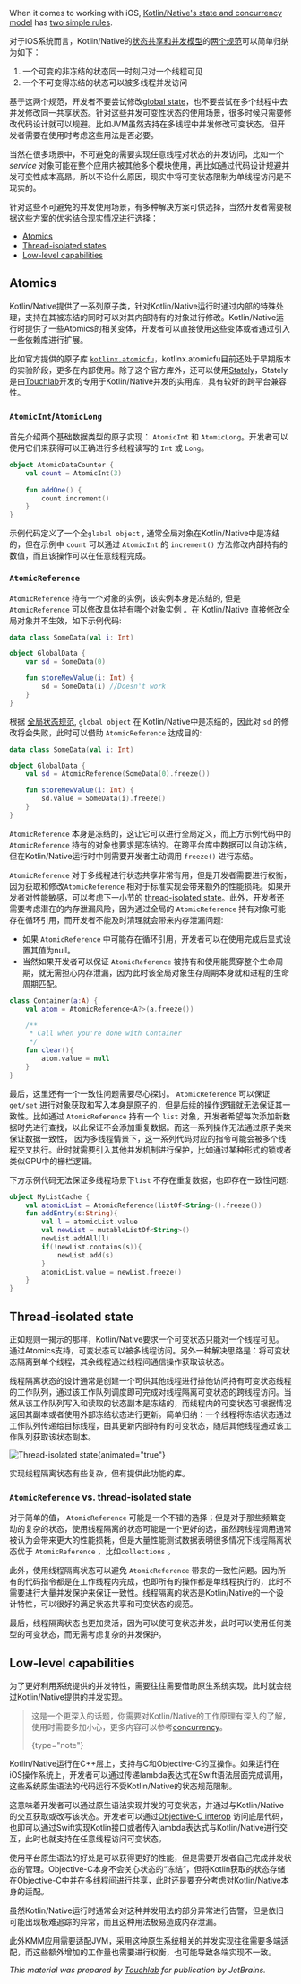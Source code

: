 [//]: # "title: Concurrent mutability"
[//]: # "auxiliary-id: Concurrent_Mutability"

When it comes to working with iOS, [Kotlin/Native's state and concurrency model](concurrency-overview.md) has [two simple rules](concurrency-overview.md#rules-for-state-sharing).

对于iOS系统而言，Kotlin/Native的[状态共享和并发模型](concurrency-overview.md)的[两个规范](concurrency-overview.md#rules-for-state-sharing)可以简单归纳为如下：

1. 一个可变的非冻结的状态同一时刻只对一个线程可见
2. 一个不可变得冻结的状态可以被多线程并发访问

基于这两个规范，开发者不要尝试修改[global state](concurrency-overview.md#global-state)，也不要尝试在多个线程中去并发修改同一共享状态。针对这些并发可变性状态的使用场景，很多时候只需要修改代码设计就可以规避。比如JVM虽然支持在多线程中并发修改可变状态，但开发者需要在使用时考虑这些用法是否必要。

当然在很多场景中，不可避免的需要实现任意线程对状态的并发访问，比如一个 _service_ 对象可能在整个应用内被其他多个模块使用，再比如通过代码设计规避并发可变性成本高昂。所以不论什么原因，现实中将可变状态限制为单线程访问是不现实的。

针对这些不可避免的并发使用场景，有多种解决方案可供选择，当然开发者需要根据这些方案的优劣结合现实情况进行选择：

- [Atomics](#atomics)
- [Thread-isolated states](#thread-isolated-state)
- [Low-level capabilities](#low-level-capabilities)

## Atomics

Kotlin/Native提供了一系列原子类，针对Kotlin/Native运行时通过内部的特殊处理，支持在其被冻结的同时可以对其内部持有的对象进行修改。Kotlin/Native运行时提供了一些Atomics的相关变体，开发者可以直接使用这些变体或者通过引入一些依赖库进行扩展。

比如官方提供的原子库 [`kotlinx.atomicfu`](https://github.com/Kotlin/kotlinx.atomicfu)，kotlinx.atomicfu目前还处于早期版本的实验阶段，更多在内部使用。除了这个官方库外，还可以使用[Stately](https://github.com/touchlab/Stately)，Stately是由[Touchlab](https://touchlab.co)开发的专用于Kotlin/Native并发的实用库，具有较好的跨平台兼容性。

### `AtomicInt`/`AtomicLong`

首先介绍两个基础数据类型的原子实现： `AtomicInt` 和 `AtomicLong`。开发者可以使用它们来获得可以正确进行多线程读写的 `Int` 或 `Long`。

```kotlin
object AtomicDataCounter {
    val count = AtomicInt(3)
  
    fun addOne() {
        count.increment()
    }
}
```

示例代码定义了一个全`glabal object` , 通常全局对象在Kotlin/Native中是冻结的，但在示例中 `count` 可以通过 `AtomicInt` 的 `increment()` 方法修改内部持有的数值，而且该操作可以在任意线程完成。

### `AtomicReference`

`AtomicReference` 持有一个对象的实例，该实例本身是冻结的, 但是`AtomicReference` 可以修改具体持有哪个对象实例 。在 Kotlin/Native 直接修改全局对象并不生效，如下示例代码:

```kotlin
data class SomeData(val i: Int)

object GlobalData {
    var sd = SomeData(0)

    fun storeNewValue(i: Int) {
        sd = SomeData(i) //Doesn't work
    }
}
```

根据 [全局状态规范](concurrency-overview.md#global-state),  `global object` 在 Kotlin/Native中是冻结的，因此对 `sd` 的修改将会失败，此时可以借助 `AtomicReference` 达成目的:

```kotlin
data class SomeData(val i: Int)

object GlobalData {
    val sd = AtomicReference(SomeData(0).freeze())

    fun storeNewValue(i: Int) {
        sd.value = SomeData(i).freeze()
    }
}
```

 `AtomicReference` 本身是冻结的，这让它可以进行全局定义，而上方示例代码中的 `AtomicReference` 持有的对象也要求是冻结的。在跨平台库中数据可以自动冻结，但在Kotlin/Native运行时中则需要开发者主动调用 `freeze()` 进行冻结。 

`AtomicReference` 对于多线程进行状态共享非常有用，但是开发者需要进行权衡，因为获取和修改`AtomicReference` 相对于标准实现会带来额外的性能损耗。如果开发者对性能敏感，可以考虑下一小节的 [thread-isolated state](#thread-isolated-state)。此外，开发者还需要考虑潜在的内存泄漏风险，因为通过全局的 `AtomicReference` 持有对象可能存在循环引用，而开发者不能及时清理就会带来内存泄漏问题:

* 如果 `AtomicReference` 中可能存在循环引用，开发者可以在使用完成后显式设置其值为null。
* 当然如果开发者可以保证 `AtomicReference` 被持有和使用能贯穿整个生命周期，就无需担心内存泄漏，因为此时该全局对象生存周期本身就和进程的生命周期匹配。

```kotlin
class Container(a:A) {
    val atom = AtomicReference<A?>(a.freeze())

    /**
     * Call when you're done with Container
     */
    fun clear(){
        atom.value = null
    }
}
```

最后，这里还有一个一致性问题需要尽心探讨。 `AtomicReference` 可以保证`get/set` 进行对象获取和写入本身是原子的，但是后续的操作逻辑就无法保证其一致性。比如通过  `AtomicReference` 持有一个 `list` 对象，开发者希望每次添加新数据时先进行查找，以此保证不会添加重复数据。而这一系列操作无法通过原子类来保证数据一致性， 因为多线程情景下，这一系列代码对应的指令可能会被多个线程交叉执行。此时就需要引入其他并发机制进行保护，比如通过某种形式的锁或者类似GPU中的栅栏逻辑。

下方示例代码无法保证多线程场景下`list` 不存在重复数据，也即存在一致性问题:

```kotlin
object MyListCache {
    val atomicList = AtomicReference(listOf<String>().freeze())
    fun addEntry(s:String){
        val l = atomicList.value
        val newList = mutableListOf<String>()
        newList.addAll(l)
        if(!newList.contains(s)){
            newList.add(s)
        }
        atomicList.value = newList.freeze()
    }
}
```

## Thread-isolated state

正如规则一揭示的那样，Kotlin/Native要求一个可变状态只能对一个线程可见。通过Atomics支持，可变状态可以被多线程访问。另外一种解决思路是：将可变状态隔离到单个线程，其余线程通过线程间通信操作获取该状态。

线程隔离状态的设计通常是创建一个可供其他线程进行排他访问持有可变状态线程的工作队列，通过该工作队列调度即可完成对线程隔离可变状态的跨线程访问。当然从该工作队列写入和读取的状态副本是冻结的，而线程内的可变状态可根据情况返回其副本或者使用外部冻结状态进行更新。简单归纳：一个线程将冻结状态通过工作队列传递给目标线程，由其更新内部持有的可变状态，随后其他线程通过该工作队列获取该状态副本。

![Thread-isolated state](https://kotlinlang.org/docs/mobile/images/isolated-state.animated.gif){animated="true"}

实现线程隔离状态有些复杂，但有提供此功能的库。

### `AtomicReference` vs. thread-isolated state

对于简单的值， `AtomicReference` 可能是一个不错的选择；但是对于那些频繁变动的复杂的状态，使用线程隔离的状态可能是一个更好的选，虽然跨线程调用通常被认为会带来更大的性能损耗，但是大量性能测试数据表明很多情况下线程隔离状态优于 `AtomicReference` ，比如`collections` 。

此外，使用线程隔离状态可以避免 `AtomicReference` 带来的一致性问题。因为所有的代码指令都是在工作线程内完成，也即所有的操作都是单线程执行的，此时不需要进行大量并发保护来保证一致性。线程隔离的状态是Kotlin/Native的一个设计特性，可以很好的满足状态共享和可变状态的规范。

最后，线程隔离状态也更加灵活，因为可以使可变状态并发，此时可以使用任何类型的可变状态，而无需考虑复杂的并发保护。

## Low-level capabilities

为了更好利用系统提供的并发特性，需要往往需要借助原生系统实现，此时就会绕过Kotlin/Native提供的并发实现。

> 这是一个更深入的话题，你需要对Kotlin/Native的工作原理有深入的了解，使用时需要多加小心，更多内容可以参考[concurrency](https://kotlinlang.org/docs/reference/native/concurrency.html)。
>
> {type="note"}

Kotlin/Native运行在C++层上，支持与C和Objective-C的互操作。如果运行在 iOS操作系统上，开发者可以通过传递lambda表达式在Swift语法层面完成调用，这些系统原生语法的代码运行不受Kotlin/Native的状态规范限制。

这意味着开发者可以通过原生语法实现并发的可变状态，并通过与Kotlin/Native的交互获取或改写该状态。开发者可以通过[Objective-C interop](https://kotlinlang.org/docs/reference/native/c_interop.html) 访问底层代码，也即可以通过Swift实现Kotlin接口或者传入lambda表达式与Kotlin/Native进行交互，此时也就支持在任意线程访问可变状态。

使用平台原生语法的好处是可以获得更好的性能，但是需要开发者自己完成并发状态的管理。Objective-C本身不会关心状态的“冻结”，但将Kotlin获取的状态存储在Objective-C中并在多线程间进行共享，此时还是要充分考虑对Kotlin/Native本身的适配。

虽然Kotlin/Native运行时通常会对这种并发用法的部分异常进行告警，但是依旧可能出现极难追踪的异常，而且这种用法极易造成内存泄漏。

此外KMM应用需要适配JVM，采用这种原生系统相关的并发实现往往需要多端适配，而这些额外增加的工作量也需要进行权衡，也可能导致各端实现不一致。

_This material was prepared by [Touchlab](https://touchlab.co/) for publication by JetBrains._

